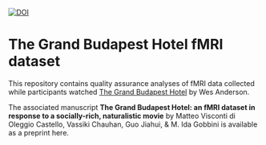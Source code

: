 

[![DOI](https://zenodo.org/badge/251371344.svg)](https://zenodo.org/badge/latestdoi/251371344)


# The Grand Budapest Hotel fMRI dataset

This repository contains quality assurance analyses of fMRI data collected 
while participants watched [The Grand Budapest
Hotel](https://en.wikipedia.org/wiki/The_Grand_Budapest_Hotel) by Wes
Anderson.

The associated manuscript **The Grand Budapest Hotel: an fMRI dataset in
response to a socially-rich, naturalistic movie** by Matteo Visconti di
Oleggio Castello, Vassiki Chauhan, Guo Jiahui, & M. Ida Gobbini is
available as a preprint here.
